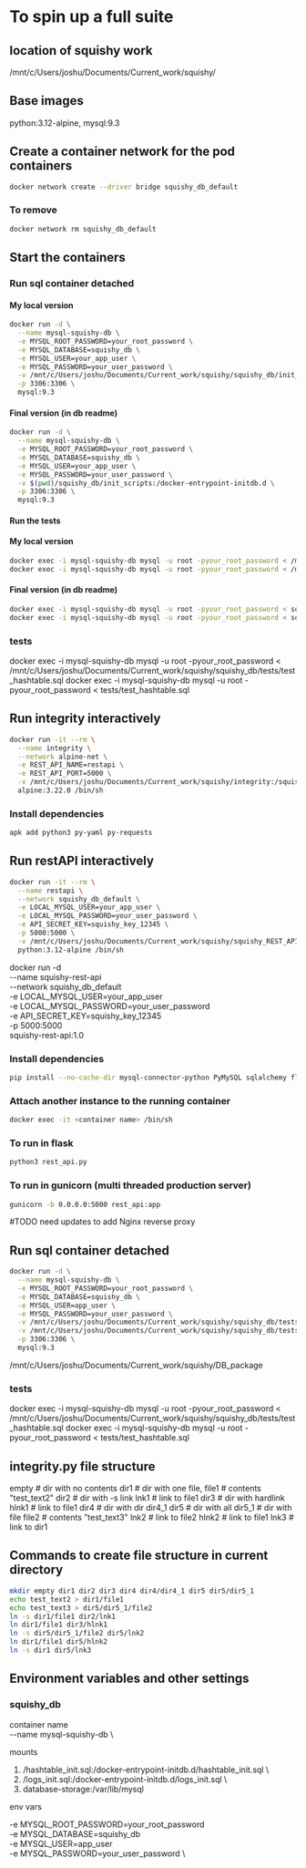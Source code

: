 # To spin up a full suite

## location of squishy work
/mnt/c/Users/joshu/Documents/Current_work/squishy/

## Base images
python:3.12-alpine, mysql:9.3

## Create a container network for the pod containers
```bash
docker network create --driver bridge squishy_db_default
```
### To remove
```bash
docker network rm squishy_db_default
```
## Start the containers

### Run sql container detached
#### My local version
```bash
docker run -d \
  --name mysql-squishy-db \
  -e MYSQL_ROOT_PASSWORD=your_root_password \
  -e MYSQL_DATABASE=squishy_db \
  -e MYSQL_USER=your_app_user \
  -e MYSQL_PASSWORD=your_user_password \
  -v /mnt/c/Users/joshu/Documents/Current_work/squishy/squishy_db/init_scripts:/docker-entrypoint-initdb.d \
  -p 3306:3306 \
  mysql:9.3
```

#### Final version (in db readme)
```bash
docker run -d \
  --name mysql-squishy-db \
  -e MYSQL_ROOT_PASSWORD=your_root_password \
  -e MYSQL_DATABASE=squishy_db \
  -e MYSQL_USER=your_app_user \
  -e MYSQL_PASSWORD=your_user_password \
  -v $(pwd)/squishy_db/init_scripts:/docker-entrypoint-initdb.d \
  -p 3306:3306 \
  mysql:9.3
```

#### Run the tests
#### My local version
```bash
docker exec -i mysql-squishy-db mysql -u root -pyour_root_password < /mnt/c/Users/joshu/Documents/Current_work/squishy/squishy_db/tests/test_hashtable.sql
docker exec -i mysql-squishy-db mysql -u root -pyour_root_password < /mnt/c/Users/joshu/Documents/Current_work/squishy/squishy_db/tests/test_logs.sql
```
#### Final version (in db readme)
```bash
docker exec -i mysql-squishy-db mysql -u root -pyour_root_password < squishy_db/tests/test_hashtable.sql
docker exec -i mysql-squishy-db mysql -u root -pyour_root_password < squishy_db/tests/test_logs.sql
```


### tests
docker exec -i mysql-squishy-db mysql -u root -pyour_root_password < /mnt/c/Users/joshu/Documents/Current_work/squishy/squishy_db/tests/test_hashtable.sql
docker exec -i mysql-squishy-db mysql -u root -pyour_root_password < tests/test_hashtable.sql






## Run integrity interactively
```bash
docker run -it --rm \
  --name integrity \
  --network alpine-net \
  -e REST_API_NAME=restapi \
  -e REST_API_PORT=5000 \
  -v /mnt/c/Users/joshu/Documents/Current_work/squishy/integrity:/squishy \
  alpine:3.22.0 /bin/sh
```
### Install dependencies
```bash
apk add python3 py-yaml py-requests
```

## Run restAPI interactively
```bash
docker run -it --rm \
  --name restapi \
  --network squishy_db_default \
  -e LOCAL_MYSQL_USER=your_app_user \
  -e LOCAL_MYSQL_PASSWORD=your_user_password \
  -e API_SECRET_KEY=squishy_key_12345 \
  -p 5000:5000 \
  -v /mnt/c/Users/joshu/Documents/Current_work/squishy/squishy_REST_API:/app/squishy_REST_API \
  python:3.12-alpine /bin/sh
```

docker run -d \
  --name squishy-rest-api \
  --network squishy_db_default \
  -e LOCAL_MYSQL_USER=your_app_user \
  -e LOCAL_MYSQL_PASSWORD=your_user_password \
  -e API_SECRET_KEY=squishy_key_12345 \
  -p 5000:5000 \
  squishy-rest-api:1.0


### Install dependencies
```bash
pip install --no-cache-dir mysql-connector-python PyMySQL sqlalchemy flask gunicorn requests

```
### Attach another instance to the running container
```bash
docker exec -it <container name> /bin/sh
```

### To run in flask
```bash
python3 rest_api.py
```
### To run in gunicorn (multi threaded production server)
```bash
gunicorn -b 0.0.0.0:5000 rest_api:app
```
#TODO need updates to add Nginx reverse proxy


## Run sql container detached
```bash
docker run -d \
  --name mysql-squishy-db \
  -e MYSQL_ROOT_PASSWORD=your_root_password \
  -e MYSQL_DATABASE=squishy_db \
  -e MYSQL_USER=app_user \
  -e MYSQL_PASSWORD=your_user_password \
  -v /mnt/c/Users/joshu/Documents/Current_work/squishy/squishy_db/tests/hashtable_init.sql:/docker-entrypoint-initdb.d/hashtable_init.sql \
  -v /mnt/c/Users/joshu/Documents/Current_work/squishy/squishy_db/tests/logs_init.sql:/docker-entrypoint-initdb.d/logs_init.sql \
  -p 3306:3306 \
  mysql:9.3
```


/mnt/c/Users/joshu/Documents/Current_work/squishy/DB_package
### tests
docker exec -i mysql-squishy-db mysql -u root -pyour_root_password < /mnt/c/Users/joshu/Documents/Current_work/squishy/squishy_db/tests/test_hashtable.sql
docker exec -i mysql-squishy-db mysql -u root -pyour_root_password < tests/test_hashtable.sql


## integrity.py file structure
empty   # dir with no contents
dir1    # dir with one file, 
    file1   # contents "test_text2"
dir2    # dir with -s link
    lnk1    # link to file1
dir3    # dir with hardlink
    hlnk1   # link to file1
dir4    # dir with dir
    dir4_1
dir5    # dir with all
    dir5_1  # dir with file
        file2   # contents "test_text3"
    lnk2    # link to file2
    hlnk2   # link to file1
    lnk3    # link to dir1

## Commands to create file structure in current directory
```bash
mkdir empty dir1 dir2 dir3 dir4 dir4/dir4_1 dir5 dir5/dir5_1 
echo test_text2 > dir1/file1
echo test_text3 > dir5/dir5_1/file2
ln -s dir1/file1 dir2/lnk1
ln dir1/file1 dir3/hlnk1
ln -s dir5/dir5_1/file2 dir5/lnk2
ln dir1/file1 dir5/hlnk2
ln -s dir1 dir5/lnk3
```  

## Environment variables and other settings

### squishy_db

container name   
--name mysql-squishy-db \

mounts
1. /hashtable_init.sql:/docker-entrypoint-initdb.d/hashtable_init.sql \
2. /logs_init.sql:/docker-entrypoint-initdb.d/logs_init.sql \
3. database-storage:/var/lib/mysql

env vars

  -e MYSQL_ROOT_PASSWORD=your_root_password \
  -e MYSQL_DATABASE=squishy_db \
  -e MYSQL_USER=app_user \
  -e MYSQL_PASSWORD=your_user_password \

